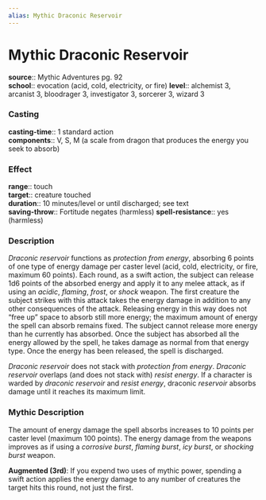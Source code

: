 ```yaml
---
alias: Mythic Draconic Reservoir
---
```


# Mythic Draconic Reservoir

**source**:: Mythic Adventures pg. 92  
**school**:: evocation (acid, cold, electricity, or fire)
**level**:: alchemist 3, arcanist 3, bloodrager 3, investigator 3, sorcerer 3, wizard 3

### Casting 

**casting-time**:: 1 standard action  
**components**:: V, S, M (a scale from dragon that produces the energy you seek to absorb)

### Effect 

**range**:: touch  
**target**:: creature touched  
**duration**:: 10 minutes/level or until discharged; see text  
**saving-throw**:: Fortitude negates (harmless)
**spell-resistance**:: yes (harmless)

### Description 

*Draconic reservoir* functions as *protection from energy*, absorbing 6 points of one type of energy damage per caster level (acid, cold, electricity, or fire, maximum 60 points). Each round, as a swift action, the subject can release 1d6 points of the absorbed energy and apply it to any melee attack, as if using an *acidic*, *flaming*, *frost*, or *shock* weapon. The first creature the subject strikes with this attack takes the energy damage in addition to any other consequences of the attack. Releasing energy in this way does not “free up” space to absorb still more energy; the maximum amount of energy the spell can absorb remains fixed. The subject cannot release more energy than he currently has absorbed. Once the subject has absorbed all the energy allowed by the spell, he takes damage as normal from that energy type. Once the energy has been released, the spell is discharged.  
  
*Draconic reservoir* does not stack with *protection from energy*. *Draconic reservoir* overlaps (and does not stack with) *resist energy*. If a character is warded by *draconic reservoir* and *resist energy*, draconic *reservoir* absorbs damage until it reaches its maximum limit.

### Mythic Description

The amount of energy damage the spell absorbs increases to 10 points per caster level (maximum 100 points). The energy damage from the weapons improves as if using a *corrosive burst*, *flaming burst*, *icy burst*, or *shocking burst* weapon.  
  
**Augmented (3rd)**: If you expend two uses of mythic power, spending a swift action applies the energy damage to any number of creatures the target hits this round, not just the first.
